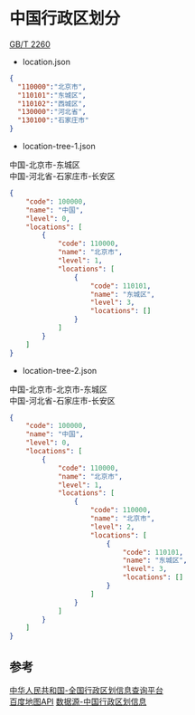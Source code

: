 # 中国行政区划分

[GB/T 2260](http://www.gb688.cn/bzgk/gb/newGbInfo?hcno=C9C488FD717AFDCD52157F41C3302C6D)

* location.json

```json
{
  "110000":"北京市",
  "110101":"东城区",
  "110102":"西城区",
  "130000":"河北省",
  "130100":"石家庄市"
}
```

* location-tree-1.json

中国-北京市-东城区  
中国-河北省-石家庄市-长安区  

```json
{
    "code": 100000,
    "name": "中国",
    "level": 0,
    "locations": [
        {
            "code": 110000,
            "name": "北京市",
            "level": 1,
            "locations": [
                {
                    "code": 110101,
                    "name": "东城区",
                    "level": 3,
                    "locations": []
                }
            ]
        }
    ]
}
```

* location-tree-2.json

中国-北京市-北京市-东城区  
中国-河北省-石家庄市-长安区  

```json
{
    "code": 100000,
    "name": "中国",
    "level": 0,
    "locations": [
        {
            "code": 110000,
            "name": "北京市",
            "level": 1,
            "locations": [
                {
                    "code": 110000,
                    "name": "北京市",
                    "level": 2,
                    "locations": [
                        {
                            "code": 110101,
                            "name": "东城区",
                            "level": 3,
                            "locations": []
                        }
                    ]
                }
            ]
        }
    ]
}
```

## 参考

[中华人民共和国-全国行政区划信息查询平台](http://xzqh.mca.gov.cn/map)  
[百度地图API](http://api.map.baidu.com/lbsapi/getpoint/)
[数据源-中国行政区划信息](https://github.com/mumuy/data_location)

